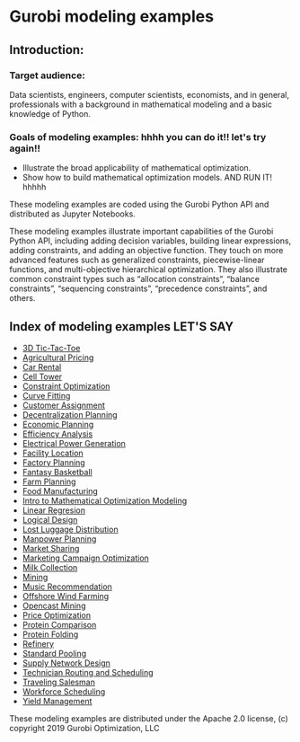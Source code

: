 # Gurobi modeling examples

## Introduction: 

### Target audience:
Data scientists, engineers, computer scientists, economists, and in general, professionals with a background in mathematical modeling and a basic knowledge of Python.

### Goals of modeling examples: hhhh you can do it!! let's try again!!
+ Illustrate the broad applicability of mathematical optimization.
+ Show how to build mathematical optimization models. AND RUN IT! hhhhh

These modeling examples are coded using the Gurobi Python API and distributed as Jupyter Notebooks.

These modeling examples illustrate important capabilities of the Gurobi Python API, including adding decision 
variables, building linear expressions, adding constraints, and adding an objective function.
They touch on more advanced features such as generalized constraints, piecewise-linear functions, and 
multi-objective hierarchical optimization.  They also illustrate common constraint types such as “allocation constraints”, 
“balance constraints”, “sequencing constraints”, “precedence constraints”, and others.

## Index of modeling examples LET'S SAY

- [3D Tic-Tac-Toe](https://github.com/Gurobi/modeling-examples/tree/master/3d_tic_tac_toe)
- [Agricultural Pricing](https://github.com/Gurobi/modeling-examples/tree/master/agricultural_pricing)
- [Car Rental](https://github.com/Gurobi/modeling-examples/tree/master/car_rental_1_2)
- [Cell Tower](https://github.com/Gurobi/modeling-examples/tree/master/cell_tower_coverage)
- [Constraint Optimization](https://github.com/Gurobi/modeling-examples/tree/master/)
- [Curve Fitting](https://github.com/Gurobi/modeling-examples/tree/master/curve_fitting)
- [Customer Assignment](https://github.com/Gurobi/modeling-examples/tree/master/customer_assignment)
- [Decentralization Planning](https://github.com/Gurobi/modeling-examples/tree/master/decentralization_planning)
- [Economic Planning](https://github.com/Gurobi/modeling-examples/tree/master/economic_planning)
- [Efficiency Analysis](https://github.com/Gurobi/modeling-examples/tree/master/efficiency_analysis)
- [Electrical Power Generation](https://github.com/Gurobi/modeling-examples/tree/master/electrical_power_generation_1_2)
- [Facility Location](https://github.com/Gurobi/modeling-examples/tree/master/facility_location)
- [Factory Planning](https://github.com/Gurobi/modeling-examples/tree/master/factory_planning_1_2)
- [Fantasy Basketball](https://github.com/Gurobi/modeling-examples/tree/master/fantasy_basketball_1_2)
- [Farm Planning](https://github.com/Gurobi/modeling-examples/tree/master/farm_planning)
- [Food Manufacturing](https://github.com/Gurobi/modeling-examples/tree/master/food_manufacturing_1_2)
- [Intro to Mathematical Optimization Modeling](https://github.com/Gurobi/modeling-examples/tree/master/intro_to_modeling)
- [Linear Regresion](https://github.com/Gurobi/modeling-examples/tree/master/linear_regression)
- [Logical Design](https://github.com/Gurobi/modeling-examples/tree/master/logical_design)
- [Lost Luggage Distribution](https://github.com/Gurobi/modeling-examples/tree/master/lost_luggage_distribution)
- [Manpower Planning](https://github.com/Gurobi/modeling-examples/tree/master/manpower_planning)
- [Market Sharing](https://github.com/Gurobi/modeling-examples/tree/master/market_sharing)
- [Marketing Campaign Optimization](https://github.com/Gurobi/modeling-examples/tree/master/marketing_campaign_optimization)
- [Milk Collection](https://github.com/Gurobi/modeling-examples/tree/master/milk_collection)
- [Mining](https://github.com/Gurobi/modeling-examples/tree/master/mining)
- [Music Recommendation](https://github.com/Gurobi/modeling-examples/tree/master/music_recommendation)
- [Offshore Wind Farming](https://github.com/Gurobi/modeling-examples/tree/master/offshore_wind_farming)
- [Opencast Mining](https://github.com/Gurobi/modeling-examples/tree/master/opencast_mining)
- [Price Optimization](https://github.com/Gurobi/modeling-examples/tree/master/price_optimization)
- [Protein Comparison](https://github.com/Gurobi/modeling-examples/tree/master/protein_comparison)
- [Protein Folding](https://github.com/Gurobi/modeling-examples/tree/master/protein_folding)
- [Refinery](https://github.com/Gurobi/modeling-examples/tree/master/refinery)
- [Standard Pooling](https://github.com/Gurobi/modeling-examples/tree/master/pooling)
- [Supply Network Design](https://github.com/Gurobi/modeling-examples/tree/master/supply_network_design_1_2)
- [Technician Routing and Scheduling](https://github.com/Gurobi/modeling-examples/tree/master/technician_routing_scheduling)
- [Traveling Salesman](https://github.com/Gurobi/modeling-examples/tree/master/traveling_salesman)
- [Workforce Scheduling](https://github.com/Gurobi/modeling-examples/tree/master/workforce)
- [Yield Management](https://github.com/Gurobi/modeling-examples/tree/master/yield_management)

These modeling examples are distributed under the Apache 2.0 license, (c) copyright 2019 Gurobi Optimization, LLC
